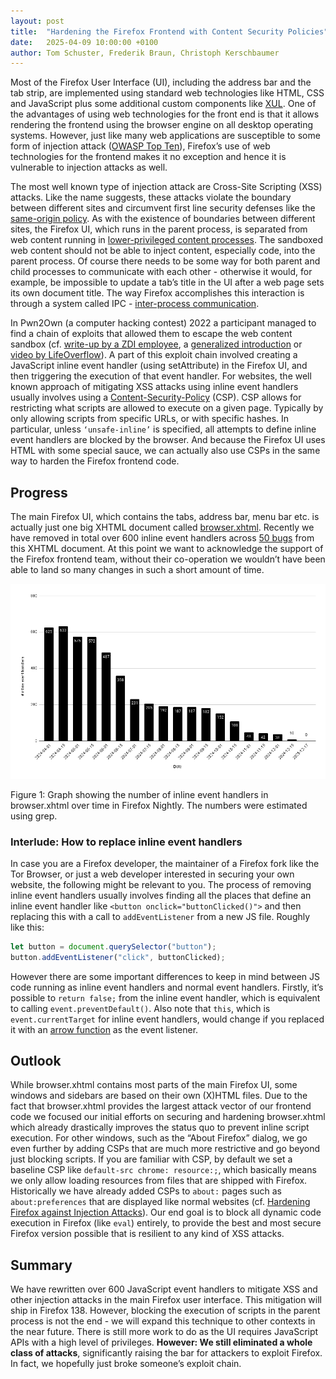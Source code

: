 ```yaml
---
layout: post
title:  "Hardening the Firefox Frontend with Content Security Policies"
date:   2025-04-09 10:00:00 +0100
author: Tom Schuster, Frederik Braun, Christoph Kerschbaumer
---
```


Most of the Firefox User Interface (UI), including the address bar and the tab strip, are implemented using standard web technologies like HTML, CSS and JavaScript plus some additional custom components like [XUL](https://firefox-source-docs.mozilla.org/browser/components/storybook/docs/README.xul-and-html.stories.html). One of the advantages of using web technologies for the front end is that it allows rendering the frontend using the browser engine on all desktop operating systems. However, just like many web applications are susceptible to some form of injection attack ([OWASP Top Ten](https://owasp.org/www-project-top-ten/)), Firefox’s use of web technologies for the frontend makes it no exception and hence it is vulnerable to injection attacks as well.

The most well known type of injection attack are Cross-Site Scripting (XSS) attacks. Like the name suggests, these attacks violate the boundary between different sites and circumvent first line security defenses like the [same-origin policy](https://developer.mozilla.org/en-US/docs/Web/Security/Same-origin_policy). As with the existence of boundaries between different sites, the Firefox UI, which runs in the parent process, is separated from web content running in [lower-privileged content processes](https://hacks.mozilla.org/2021/05/introducing-firefox-new-site-isolation-security-architecture/). The sandboxed web content should not be able to inject content, especially code, into the parent process. Of course there needs to be some way for both parent and child processes to communicate with each other \- otherwise it would, for example, be impossible to update a tab’s title in the UI after a web page sets its own document title. The way Firefox accomplishes this interaction is through a system called IPC \- [inter-process communication](https://attackanddefense.dev/bug-bounty/firefox-internals/hack-and-tell/2021/04/27/examining-javascript-inter-process-communication-in-firefox.html).

In Pwn2Own (a computer hacking contest) 2022 a participant managed to find a chain of exploits that allowed them to escape the web content sandbox (cf. [write-up by a ZDI employee](https://www.zerodayinitiative.com/blog/2022/8/23/but-you-told-me-you-were-safe-attacking-the-mozilla-firefox-renderer-part-2), a [generalized introduction](https://attackanddefense.dev/bug-bounty/firefox-internals/hack-and-tell/2021/04/27/examining-javascript-inter-process-communication-in-firefox.html) or [video by LifeOverflow](https://www.youtube.com/watch?v=StQ_6juJlZY&t=0s)). A part of this exploit chain involved creating a JavaScript inline event handler (using setAttribute) in the Firefox UI, and then triggering the execution of that event handler. For websites, the well known approach of mitigating XSS attacks using inline event handlers usually involves using a [Content-Security-Policy](https://developer.mozilla.org/en-US/docs/Web/HTTP/Guides/CSP) (CSP). CSP allows for restricting what scripts are allowed to execute on a given page. Typically by only allowing scripts from specific URLs, or with specific hashes. In particular, unless `‘unsafe-inline’` is specified, all attempts to define inline event handlers are blocked by the browser. And because the Firefox UI uses HTML with some special sauce, we can actually also use CSPs in the same way to harden the Firefox frontend code.

## Progress

The main Firefox UI, which contains the tabs, address bar, menu bar etc. is actually just one big XHTML document called [browser.xhtml](https://searchfox.org/mozilla-central/source/browser/base/content/browser.xhtml). Recently we have removed in total over 600 inline event handlers across [50 bugs](https://bugzilla.mozilla.org/show_bug.cgi?id=1890547) from this XHTML document. At this point we want to acknowledge the support of the Firefox frontend team, without their co-operation we wouldn’t have been able to land so many changes in such a short amount of time.

![Graph showing the number of inline event handlers in brower.xhtml](/images/2025/inline-event-handlers-in-browser-xhtml-progress.png)

Figure 1: Graph showing the number of inline event handlers in browser.xhtml over time in Firefox Nightly. The numbers were estimated using grep.

### Interlude: How to replace inline event handlers

In case you are a Firefox developer, the maintainer of a Firefox fork like the Tor Browser, or just a web developer interested in securing your own website, the following might be relevant to you. The process of removing inline event handlers usually involves finding all the places that define an inline event handler like `<button onclick="buttonClicked()">` and then replacing this with a call to `addEventListener` from a new JS file. Roughly like this:

```js
let button = document.querySelector("button");
button.addEventListener("click", buttonClicked);
```

However there are some important differences to keep in mind between JS code running as inline event handlers and normal event handlers. Firstly, it’s possible to `return false;` from the inline event handler, which is equivalent to calling `event.preventDefault()`. Also note that `this`, which is `event.currentTarget` for inline event handlers, would change if you replaced it with an [arrow function](https://developer.mozilla.org/en-US/docs/Web/JavaScript/Reference/Functions/Arrow_functions) as the event listener.

## Outlook

While browser.xhtml contains most parts of the main Firefox UI, some windows and sidebars are based on their own (X)HTML files. Due to the fact that browser.xhtml provides the largest attack vector of our frontend code we focused our initial efforts on securing and hardening browser.xhtml which already drastically improves the status quo to prevent inline script execution. For other windows, such as the “About Firefox” dialog, we go even further by adding CSPs that are much more restrictive and go beyond just blocking scripts. If you are familiar with CSP, by default we set a baseline CSP like `default-src chrome: resource:;`, which basically means we only allow loading resources from files that are shipped with Firefox.
Historically we have already added CSPs to `about:` pages such as `about:preferences` that are displayed like normal websites (cf. [Hardening Firefox against Injection Attacks](https://blog.mozilla.org/attack-and-defense/2020/07/07/hardening-firefox-against-injection-attacks-the-technical-details/)). Our end goal is to block all dynamic code execution in Firefox (like `eval`) entirely, to provide the best and most secure Firefox version possible that is resilient to any kind of XSS attacks.

## Summary

We have rewritten over 600 JavaScript event handlers to mitigate XSS and other injection attacks in the main Firefox user interface. This mitigation will ship in Firefox 138\. However, blocking the execution of scripts in the parent process is not the end \- we will expand this technique to other contexts in the near future. There is still more work to do as the UI requires JavaScript APIs with a high level of privileges. **However: We still eliminated a whole class of attacks**, significantly raising the bar for attackers to exploit Firefox. In fact, we hopefully just broke someone’s exploit chain.
